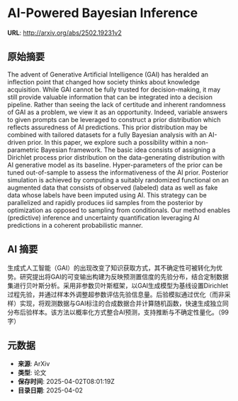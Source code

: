 # AI-Powered Bayesian Inference

**URL**: http://arxiv.org/abs/2502.19231v2

## 原始摘要

The advent of Generative Artificial Intelligence (GAI) has heralded an
inflection point that changed how society thinks about knowledge acquisition.
While GAI cannot be fully trusted for decision-making, it may still provide
valuable information that can be integrated into a decision pipeline. Rather
than seeing the lack of certitude and inherent randomness of GAI as a problem,
we view it as an opportunity. Indeed, variable answers to given prompts can be
leveraged to construct a prior distribution which reflects assuredness of AI
predictions. This prior distribution may be combined with tailored datasets for
a fully Bayesian analysis with an AI-driven prior. In this paper, we explore
such a possibility within a non-parametric Bayesian framework. The basic idea
consists of assigning a Dirichlet process prior distribution on the
data-generating distribution with AI generative model as its baseline.
Hyper-parameters of the prior can be tuned out-of-sample to assess the
informativeness of the AI prior. Posterior simulation is achieved by computing
a suitably randomized functional on an augmented data that consists of observed
(labeled) data as well as fake data whose labels have been imputed using AI.
This strategy can be parallelized and rapidly produces iid samples from the
posterior by optimization as opposed to sampling from conditionals. Our method
enables (predictive) inference and uncertainty quantification leveraging AI
predictions in a coherent probabilistic manner.


## AI 摘要

生成式人工智能（GAI）的出现改变了知识获取方式，其不确定性可被转化为优势。研究提出将GAI的可变输出构建为反映预测置信度的先验分布，结合定制数据集进行贝叶斯分析。采用非参数贝叶斯框架，以GAI生成模型为基线设置Dirichlet过程先验，并通过样本外调整超参数评估先验信息量。后验模拟通过优化（而非采样）实现，将观测数据与GAI标注的合成数据合并计算随机函数，快速生成独立同分布后验样本。该方法以概率化方式整合AI预测，支持推断与不确定性量化。（99字）

## 元数据

- **来源**: ArXiv
- **类型**: 论文
- **保存时间**: 2025-04-02T08:01:19Z
- **目录日期**: 2025-04-02
